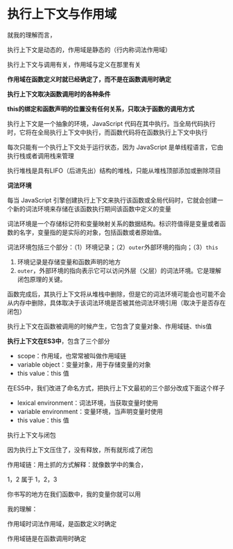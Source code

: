 # 执行上下文与作用域





就我的理解而言，

执行上下文是动态的，作用域是静态的（行内称词法作用域）

执行上下文与调用有关，作用域与定义在那里有关





**作用域在函数定义时就已经确定了，而不是在函数调用时确定**

**执行上下文取决函数调用时的各种条件**

**this的绑定和函数声明的位置没有任何关系，只取决于函数的调用方式**





执行上下文是一个抽象的环境，JavaScript 代码在其中执行。当全局代码执行时，它将在全局执行上下文中执行，而函数代码将在函数执行上下文中执行



每次只能有一个执行上下文处于运行状态，因为 JavaScript 是单线程语言，它由执行栈或者调用栈来管理



执行堆栈是具有LIFO（后进先出）结构的堆栈，只能从堆栈顶部添加或删除项目



**词法环境**

每当 JavaScript 引擎创建执行上下文来执行该函数或全局代码时，它就会创建一个新的词法环境来存储在该函数执行期间该函数中定义的变量



词法环境是一个存储标记符和变量映射关系的数据结构。标识符值得是变量或者函数的名字，变量指的是实际的对象，包括函数或者原始值。



词法环境包括三个部分：（1）环境记录；（2）`outer`外部环境的指向；（3）`this`

1. 环境记录是存储变量和函数声明的地方
2. `outer`，外部环境的指向表示它可以访问外层（父层）的词法环境。它是理解闭包原理的关键。





函数完成后，其执行上下文将从堆栈中删除，但是它的词法环境可能会也可能不会从内存中删除，具体取决于该词法环境是否被其他词法环境引用（取决于是否存在闭包）





执行上下文在函数被调用的时候产生，它包含了变量对象、作用域链、this值



**执行上下文在ES3中**，包含了三个部分

- scope：作用域，也常常被叫做作用域链
- variable object：变量对象，用于存储变量的对象
- this value：this 值

在ES5中，我们改进了命名方式，把执行上下文最初的三个部分改成下面这个样子

- lexical environment：词法环境，当获取变量时使用
- variable environment：变量环境，当声明变量时使用
- this value：this 值











执行上下文与闭包

因为执行上下文压住了，没有释放，所有就形成了闭包





作用域链：用土抓的方式解释：就像数学中的集合，

1，2 属于 1，2，3

你书写的地方在我们函数中，我的变量你就可以用



我的理解：

作用域时词法作用域，是函数定义时确定

作用域链是在函数调用时确定







